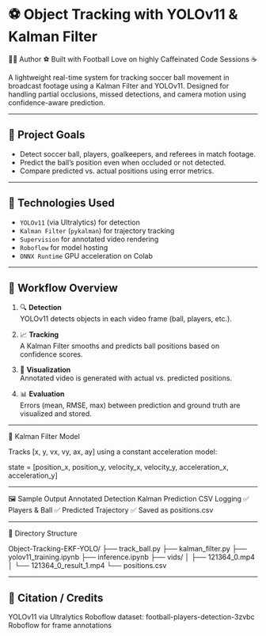 # ⚽ Object Tracking with YOLOv11 & Kalman Filter

🧑‍💻 Author
⚽ Built with Football Love on highly Caffeinated Code Sessions ☕


A lightweight real-time system for tracking soccer ball movement in broadcast footage using a Kalman Filter and YOLOv11. Designed for handling partial occlusions, missed detections, and camera motion using confidence-aware prediction.

---

## 🎯 Project Goals

- Detect soccer ball, players, goalkeepers, and referees in match footage.
- Predict the ball’s position even when occluded or not detected.
- Compare predicted vs. actual positions using error metrics.

---

## 🚀 Technologies Used

- `YOLOv11` (via Ultralytics) for detection  
- `Kalman Filter` (`pykalman`) for trajectory tracking  
- `Supervision` for annotated video rendering  
- `Roboflow` for model hosting  
- `ONNX Runtime` GPU acceleration on Colab  

---

## 🧪 Workflow Overview

1. 🔍 **Detection**  
   YOLOv11 detects objects in each video frame (ball, players, etc.).

2. 📈 **Tracking**  
   A Kalman Filter smooths and predicts ball positions based on confidence scores.

3. 🎥 **Visualization**  
   Annotated video is generated with actual vs. predicted positions.

4. 📊 **Evaluation**  
   Errors (mean, RMSE, max) between prediction and ground truth are visualized and stored.
---
🧠 Kalman Filter Model

Tracks [x, y, vx, vy, ax, ay] using a constant acceleration model:

state = [position_x, position_y, velocity_x, velocity_y, acceleration_x, acceleration_y]

---
🖼️ Sample Output
Annotated Detection	   Kalman Prediction	         CSV Logging
✅ Players & Ball      	✅ Predicted Trajectory	   ✅ Saved as positions.csv

---
📁 Directory Structure

Object-Tracking-EKF-YOLO/
├── track_ball.py
├── kalman_filter.py
├── yolov11_training.ipynb
├── inference.ipynb
├── vids/
│ ├── 121364_0.mp4
│ └── 121364_0_result_1.mp4
└── positions.csv

---
📝 Citation / Credits
---
YOLOv11 via Ultralytics
Roboflow dataset: football-players-detection-3zvbc
Roboflow for frame annotations

